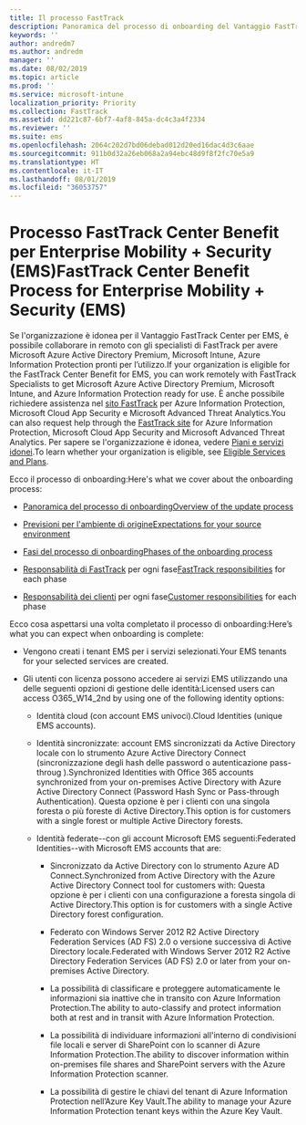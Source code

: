 ```yaml
---
title: Il processo FastTrack
description: Panoramica del processo di onboarding del Vantaggio FastTrack Center
keywords: ''
author: andredm7
ms.author: andredm
manager: ''
ms.date: 08/02/2019
ms.topic: article
ms.prod: ''
ms.service: microsoft-intune
localization_priority: Priority
ms.collection: FastTrack
ms.assetid: dd221c87-6bf7-4af8-845a-dc4c3a4f2334
ms.reviewer: ''
ms.suite: ems
ms.openlocfilehash: 2064c202d7bd06debad012d20ed16dac4d3c6aae
ms.sourcegitcommit: 911b0d32a26eb068a2a94ebc48d9f8f2fc70e5a9
ms.translationtype: HT
ms.contentlocale: it-IT
ms.lasthandoff: 08/01/2019
ms.locfileid: "36053757"
---
```

# <a name="fasttrack-center-benefit-process-for-enterprise-mobility--security-ems"></a><span data-ttu-id="15c34-103">Processo FastTrack Center Benefit per Enterprise Mobility + Security (EMS)</span><span class="sxs-lookup"><span data-stu-id="15c34-103">FastTrack Center Benefit Process for Enterprise Mobility + Security (EMS)</span></span>
<span data-ttu-id="15c34-104">Se l'organizzazione è idonea per il Vantaggio FastTrack Center per EMS, è possibile collaborare in remoto con gli specialisti di FastTrack per avere Microsoft Azure Active Directory Premium, Microsoft Intune, Azure Information Protection pronti per l’utilizzo.</span><span class="sxs-lookup"><span data-stu-id="15c34-104">If your organization is eligible for the FastTrack Center Benefit for EMS, you can work remotely with FastTrack Specialists to get Microsoft Azure Active Directory Premium, Microsoft Intune, and Azure Information Protection ready for use.</span></span> <span data-ttu-id="15c34-105">È anche possibile richiedere assistenza nel [sito FastTrack](https://www.microsoft.com/fasttrack/microsoft-365/ems) per Azure Information Protection, Microsoft Cloud App Security e Microsoft Advanced Threat Analytics.</span><span class="sxs-lookup"><span data-stu-id="15c34-105">You can also request help through the [FastTrack site](https://www.microsoft.com/fasttrack/microsoft-365/ems) for Azure Information Protection, Microsoft Cloud App Security and Microsoft Advanced Threat Analytics.</span></span> <span data-ttu-id="15c34-106">Per sapere se l'organizzazione è idonea, vedere [Piani e servizi idonei](M365-eligible-services-and-plans.md).</span><span class="sxs-lookup"><span data-stu-id="15c34-106">To learn whether your organization is eligible, see [Eligible Services and Plans](M365-eligible-services-and-plans.md).</span></span>


<span data-ttu-id="15c34-107">Ecco il processo di onboarding:</span><span class="sxs-lookup"><span data-stu-id="15c34-107">Here's what we cover about the onboarding process:</span></span>

-   [<span data-ttu-id="15c34-108">Panoramica del processo di onboarding</span><span class="sxs-lookup"><span data-stu-id="15c34-108">Overview of the update process</span></span>](EMS-fasttrack-benefit-overview.md)

-   [<span data-ttu-id="15c34-109">Previsioni per l'ambiente di origine</span><span class="sxs-lookup"><span data-stu-id="15c34-109">Expectations for your source environment</span></span>](EMS-source-environment-expectations.md)

-   [<span data-ttu-id="15c34-110">Fasi del processo di onboarding</span><span class="sxs-lookup"><span data-stu-id="15c34-110">Phases of the onboarding process</span></span>](EMS-onboarding-phases.md)

-   <span data-ttu-id="15c34-111">[Responsabilità di FastTrack](EMS-fasttrack-responsibilities.md) per ogni fase</span><span class="sxs-lookup"><span data-stu-id="15c34-111">[FastTrack responsibilities](EMS-fasttrack-responsibilities.md) for each phase</span></span>

-   <span data-ttu-id="15c34-112">[Responsabilità dei clienti](EMS-your-responsibilities.md) per ogni fase</span><span class="sxs-lookup"><span data-stu-id="15c34-112">[Customer responsibilities](EMS-your-responsibilities.md) for each phase</span></span>

<span data-ttu-id="15c34-113">Ecco cosa aspettarsi una volta completato il processo di onboarding:</span><span class="sxs-lookup"><span data-stu-id="15c34-113">Here’s what you can expect when onboarding is complete:</span></span>

-   <span data-ttu-id="15c34-114">Vengono creati i tenant EMS per i servizi selezionati.</span><span class="sxs-lookup"><span data-stu-id="15c34-114">Your EMS tenants for your selected services are created.</span></span>

-   <span data-ttu-id="15c34-115">Gli utenti con licenza possono accedere ai servizi EMS utilizzando una delle seguenti opzioni di gestione delle identità:</span><span class="sxs-lookup"><span data-stu-id="15c34-115">Licensed users can access O365_W14_2nd by using one of the following identity options:</span></span>

    -   <span data-ttu-id="15c34-116">Identità cloud (con account EMS univoci).</span><span class="sxs-lookup"><span data-stu-id="15c34-116">Cloud Identities (unique EMS accounts).</span></span>

    -   <span data-ttu-id="15c34-117">Identità sincronizzate: account EMS sincronizzati da Active Directory locale con lo strumento Azure Active Directory Connect (sincronizzazione degli hash delle password o autenticazione pass-throug ).</span><span class="sxs-lookup"><span data-stu-id="15c34-117">Synchronized Identities with Office 365 accounts synchronized from your on-premises Active Directory with Azure Active Directory Connect (Password Hash Sync or Pass-through Authentication).</span></span> <span data-ttu-id="15c34-118">Questa opzione è per i clienti con una singola foresta o più foreste di Active Directory.</span><span class="sxs-lookup"><span data-stu-id="15c34-118">This option is for customers with a single forest or multiple Active Directory forests.</span></span>

    -   <span data-ttu-id="15c34-119">Identità federate--con gli account Microsoft EMS seguenti:</span><span class="sxs-lookup"><span data-stu-id="15c34-119">Federated Identities--with Microsoft EMS accounts that are:</span></span>

        -   <span data-ttu-id="15c34-120">Sincronizzato da Active Directory con lo strumento Azure AD Connect.</span><span class="sxs-lookup"><span data-stu-id="15c34-120">Synchronized from Active Directory with the Azure Active Directory Connect tool for customers with:</span></span> <span data-ttu-id="15c34-121">Questa opzione è per i clienti con una configurazione a foresta singola di Active Directory.</span><span class="sxs-lookup"><span data-stu-id="15c34-121">This option is for customers with a single Active Directory forest configuration.</span></span>

        -   <span data-ttu-id="15c34-122">Federato con Windows Server 2012 R2 Active Directory Federation Services (AD FS) 2.0 o versione successiva di Active Directory locale.</span><span class="sxs-lookup"><span data-stu-id="15c34-122">Federated with Windows Server 2012 R2 Active Directory Federation Services (AD FS) 2.0 or later from your on-premises Active Directory.</span></span>

        -   <span data-ttu-id="15c34-123">La possibilità di classificare e proteggere automaticamente le informazioni sia inattive che in transito con Azure Information Protection.</span><span class="sxs-lookup"><span data-stu-id="15c34-123">The ability to auto-classify and protect information both at rest and in transit with Azure Information Protection.</span></span> 

        -   <span data-ttu-id="15c34-124">La possibilità di individuare informazioni all'interno di condivisioni file locali e server di SharePoint con lo scanner di Azure Information Protection.</span><span class="sxs-lookup"><span data-stu-id="15c34-124">The ability to discover information within on-premises file shares and SharePoint servers with the Azure Information Protection scanner.</span></span> 

        -   <span data-ttu-id="15c34-125">La possibilità di gestire le chiavi del tenant di Azure Information Protection nell’Azure Key Vault.</span><span class="sxs-lookup"><span data-stu-id="15c34-125">The ability to manage your Azure Information Protection tenant keys within the Azure Key Vault.</span></span> 
